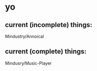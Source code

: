 # yo

## current (incomplete) things:
Mindustry/Annoical
## current (complete) things:
Mindusry/Music-Player
